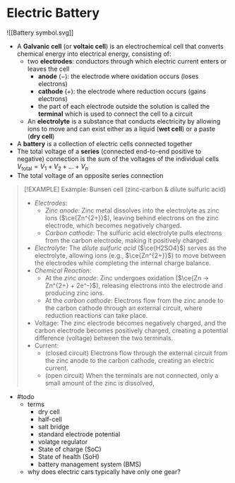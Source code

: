 # Electric Battery

![[Battery symbol.svg]]

- A **Galvanic cell** (or **voltaic cell**) is an electrochemical cell that converts chemical energy into electrical energy, consisting of:
	- two **electrodes**: conductors through which electric current enters or leaves the cell
		- **anode** ($-$): the electrode where oxidation occurs (loses electrons)
		- **cathode** ($+$): the electrode where reduction occurs (gains electrons)
		- the part of each electrode outside the solution is called the **terminal** which is used to connect the cell to a circuit
	- An **electrolyte** is a substance that conducts electricity by allowing ions to move and can exist either as a liquid (**wet cell**) or a paste (**dry cell**)
- A **battery** is a collection of electric cells connected together
- The total voltage of a **series** (connected end-to-end positive to negative) connection is the sum of the voltages of the individual cells $V_{\text{total}}=V_1+V_2+\ldots+V_n$
- The total voltage of an opposite series connection




> [!EXAMPLE] Example: Bunsen cell (zinc-carbon & dilute sulfuric acid)
> - *Electrodes*:
>   - *Zinc anode*: Zinc metal dissolves into the electrolyte as zinc ions ($\ce{Zn^{2+}}$), leaving behind electrons on the zinc electrode, which becomes negatively charged.
>   - *Carbon cathode*: The sulfuric acid electrolyte pulls electrons from the carbon electrode, making it positively charged.
> - *Electrolyte*: The *dilute sulfuric acid* ($\ce{H2SO4}$) serves as the electrolyte, allowing ions (e.g., $\ce{Zn^{2+}}$) to move between the electrodes while completing the internal charge balance.
> - *Chemical Reaction*:
>   - At the *zinc anode*: Zinc undergoes oxidation ($\ce{Zn -> Zn^{2+} + 2e^-}$), releasing electrons into the electrode and producing zinc ions.
>   - At the *carbon cathode*: Electrons flow from the zinc anode to the carbon cathode through an external circuit, where reduction reactions can take place.
> - Voltage: The zinc electrode becomes negatively charged, and the carbon electrode becomes positively charged, creating a potential difference (voltage) between the two terminals.
> - Current: 
>   - (closed circuit) Electrons flow through the external circuit from the zinc anode to the carbon cathode, creating an electric current.
>  	- (open circuit) When the terminals are not connected, only a small amount of the zinc is dissolved, 

- #todo 
	- terms 
		- dry cell
		- half-cell
		- salt bridge
		- standard electrode potential
		- volatge regulator
		- State of charge (SoC)
		- State of health (SoH)
		- battery management system (BMS)
	- why does electric cars typically have only one gear?


